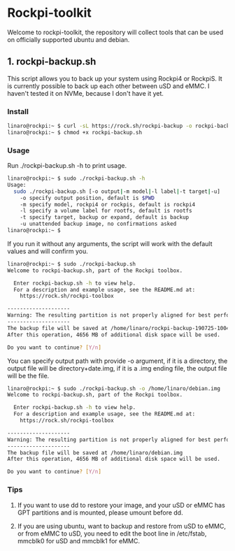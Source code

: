 # Rockpi-toolkit

Welcome to rockpi-toolkit, the repository will collect tools that can be used on officially supported ubuntu and debian.

## 1. rockpi-backup.sh

This script allows you to back up your system using Rockpi4 or RockpiS. It is currently possible to back up each other between uSD and eMMC. I haven't tested it on NVMe, because I don't have it yet.

### Install

``` bash
linaro@rockpi:~ $ curl -sL https://rock.sh/rockpi-backup -o rockpi-backup.sh
linaro@rockpi:~ $ chmod +x rockpi-backup.sh
```

### Usage

Run ./rockpi-backup.sh -h to print usage.

```bash
linaro@rockpi:~ $ sudo ./rockpi-backup.sh -h
Usage:
  sudo ./rockpi-backup.sh [-o output|-m model|-l label|-t target|-u]
    -o specify output position, default is $PWD
    -m specify model, rockpi4 or rockpis, default is rockpi4
    -l specify a volume label for rootfs, default is rootfs
    -t specify target, backup or expand, default is backup
    -u unattended backup image, no confirmations asked
linaro@rockpi:~ $
```

If you run it without any arguments, the script will work with the default values and will confirm you.

```bash
linaro@rockpi:~ $ sudo ./rockpi-backup.sh
Welcome to rockpi-backup.sh, part of the Rockpi toolbox.

  Enter rockpi-backup.sh -h to view help.
  For a description and example usage, see the README.md at:
    https://rock.sh/rockpi-toolbox

--------------------
Warning: The resulting partition is not properly aligned for best performance.
--------------------
The backup file will be saved at /home/linaro/rockpi-backup-190725-1004.img
After this operation, 4656 MB of additional disk space will be used.

Do you want to continue? [Y/n]
```

You can specify output path with provide -o argument, if it is a directory, the output file will be directory+date.img, if it is a .img ending file, the output file will be the file.

```bash
linaro@rockpi:~ $ sudo ./rockpi-backup.sh -o /home/linaro/debian.img
Welcome to rockpi-backup.sh, part of the Rockpi toolbox.

  Enter rockpi-backup.sh -h to view help.
  For a description and example usage, see the README.md at:
    https://rock.sh/rockpi-toolbox

--------------------
Warning: The resulting partition is not properly aligned for best performance.
--------------------
The backup file will be saved at /home/linaro/debian.img
After this operation, 4656 MB of additional disk space will be used.

Do you want to continue? [Y/n]
```

### Tips

1. If you want to use dd to restore your image, and your uSD or eMMC has GPT partitions and is mounted, please umount before dd.

2. If you are using ubuntu, want to backup and restore from uSD to eMMC, or from eMMC to uSD, you need to edit the boot line in /etc/fstab, mmcblk0 for uSD and mmcblk1 for eMMC.
